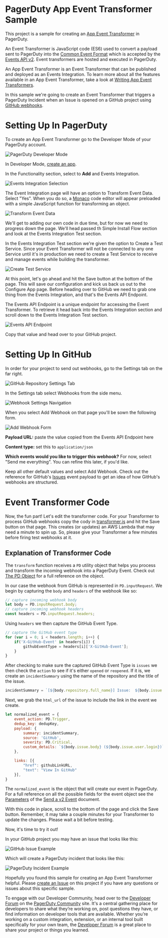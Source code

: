 
# PagerDuty App Event Transformer Sample
This project is a sample for creating an [App Event Transformer](https://developer.pagerduty.com/docs/app-integration-development/app-event-transforms/) in PagerDuty.

An Event Transformer is JavaScript code (ES6) used to convert a payload sent to PagerDuty into the [Common Event Format](https://developer.pagerduty.com/docs/events-api-v2/overview/#pagerduty-common-event-format-pd-cef) which is accepted by the [Events API v2](https://developer.pagerduty.com/docs/events-api-v2/trigger-events/). Event transformers are hosted and executed in PagerDuty.

An App Event Transformer is an Event Transformer that can be published and deployed as an Events Integration. To learn more about all the features available in an App Event Transformer, take a look at [Writing App Event Transformers](https://developer.pagerduty.com/docs/app-integration-development/app-event-transforms/). 

In this sample we're going to create an Event Transformer that triggers a PagerDuty Incident when an Issue is opened on a GitHub project using [GitHub webhooks](https://developer.github.com/webhooks/). 

# Setting Up In PagerDuty
To create an App Event Transformer go to the Developer Mode of your PagerDuty account.

![PagerDuty Developer Mode](img/dev_mode.png)

In Developer Mode, [create an app](https://developer.pagerduty.com/docs/app-integration-development/register-an-app/).

In the Functionality section, select to **Add** and Events Integration.

![Events Integration Selection](img/events_integration.png)

The Event Integration page will have an option to Transform Event Data. Select "Yes". When you do so, a [Monaco](https://github.com/microsoft/monaco-editor) code editor will appear preloaded with a simple JavaScript function for transforming an object. 

![Transform Event Data](img/transformer-editor.png)

We'll get to adding our own code in due time, but for now we need to progress down the page. We'll head passed th Simple Install Flow section and look at the Events Integration Test section. 

In the Events Integration Test section we're given the option to Create a Test Service. Since your Event Transformer will not be connected to any one Service until it's in production we need to create a Test Service to receive and manage events while building the transformer.  

![Create Test Service](img/create-test-service.png)

At this point, let's go ahead and hit the Save button at the bottom of the page. This will save our configuration and kick us back us out to the Configure App page. Before heading over to GitHub we need to grab one thing from the Events Integration, and that's the Events API Endpoint.

The Events API Endpoint is a unique endpoint for accessing the Event Transformer. To retrieve it head back into the Events Integration section and scroll down to the Events Integration Test section.

![Events API Endpoint](img/events-api-endpoint.png)

Copy that value and head over to your GitHub project.

# Setting Up In GitHub
In order for your project to send out webhooks, go to the Settings tab on the far right.

![GitHub Repository Settings Tab](img/gh-settings.png)

In the Settings tab select Webhooks from the side menu.

![Webhook Settings Navigation](img/gh-settings-webhooks.png)

When you select Add Webhook on that page you'll be sown the following form. 

![Add Webhook Form](img/gh-webhook-add.png)

**Payload URL:** paste the value copied from the Events API Endpoint here

**Content type:** set this to `application/json`

**Which events would you like to trigger this webhook?**
For now, select "Send me everything". You can refine this later, if you'd like.

Keep all other default values and select Add Webhook. Check out the reference for GitHub's [Issues](https://developer.github.com/webhooks/event-payloads/#issues) event payload to get an idea of how GitHub's webhooks are structured.

# Event Transformer Code
Now, the fun part! Let's edit the transformer code. For your Transformer to process GitHub webhooks copy the cody in [transformer.js](transformer.js) and hit the Save button on that page. This creates (or updates) an AWS Lambda that may need a minute to spin up. So, please give your Transformer a few minutes before firing test webhooks at it. 

## Explanation of Transformer Code
The `transform` function receives a `PD` utility object that helps you process and transform the incoming webhook into a PagerDuty Event. Check out [The PD Object](https://developer.pagerduty.com/docs/app-integration-development/app-event-transforms/#the-pd-object) for a full reference on the object. 

In our case the webhook from GitHub is represented in `PD.inputRequest`. We begin by capturing the `body` and `headers` of the webhook like so:

```javascript
// capture incoming webhook body
let body = PD.inputRequest.body;
// capture incoming webhook headers
const headers = PD.inputRequest.headers;
```

Using `headers` we then capture the GitHub Event Type.

```javascript
// capture the GitHub event type
for (var i = 0; i < headers.length; i++) {
    if('X-GitHub-Event' in headers[i]) {
        githubEventType = headers[i]['X-GitHub-Event'];
    }
}
```

After checking to make sure the captured GitHub Event Type is `issues` we then check the `action` to see if it's either `opened` or `reopened`. If it is, we create an `incidentSummary` using the name of the repository and the title of the issue.

```javascript
incidentSummary = `[${body.repository.full_name}] Issue:  ${body.issue.title}`;
```
Next, we grab the `html_url` of the issue to include the link in the event we create.

```javascript
let normalized_event = {
    event_action: PD.Trigger,
    dedup_key: dedupKey,
    payload: {
        summary: incidentSummary,
        source: 'GitHub',
        severity: PD.Critical,
        custom_details: `${body.issue.body} (${body.issue.user.login})`
    },

    links: [{
        "href": githubLinkURL,
        "text": "View In GitHub"
    }],
}
```
The `normalized_event` is the object that will create our event in PagerDuty. For a full reference on all the possible fields for the event object see the [Parameters](https://developer.pagerduty.com/docs/events-api-v2/trigger-events/#parameters) of the [Send a v2 Event](https://developer.pagerduty.com/docs/events-api-v2/trigger-events/) document.

With this code in place, scroll to the bottom of the page and click the Save button. Remember, it may take a couple minutes for your Transformer to update the changes. Please wait a bit before testing. 

Now, it's time to try it out! 

In your GitHub project you may have an issue that looks like this:

![GitHub Issue Example](img/gh-issue-example.png)

Which will create a PagerDuty incident that looks like this:

![PagerDuty Incident Example](img/pd-incident-example.png)

Hopefully you found this sample for creating an App Event Transformer helpful. Please [create an Issue](https://github.com/PagerDuty-Samples/pagerduty-app-event-transformer-sample/issues/new/choose) on this project if you have any questions or issues about this specific sample. 

To engage with our Developer Community, head over to the [Developer Forum](https://community.pagerduty.com/forum/c/dev) on the [PagerDuty Community](https://community.pagerduty.com/) site. It's a central gathering place for developers to share what they’re working on, post questions they have, or find information on developer tools that are available. Whether you’re working on a custom integration, extension, or an internal tool built specifically for your own team, the [Developer Forum](https://community.pagerduty.com/forum/c/dev) is a great place to share your project or things you learned. 

